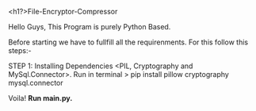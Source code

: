 
<h1?>File-Encryptor-Compressor</h1>

Hello Guys, This Program is purely Python Based.

Before starting we have to fullfill all the requirenments.
For this follow this steps:-

STEP 1: Installing Dependencies <PIL, Cryptography and MySql.Connector>.
            Run in terminal
            > pip install pillow cryptography mysql.connector

Voila! <b>Run<b> main.py.